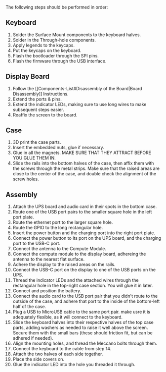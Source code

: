 The following steps should be performed in order:

## Keyboard
1. Solder the Surface Mount components to the keyboard halves.
2. Solder in the Through-hole components.
3. Apply legends to the keycaps.
4. Put the keycaps on the keyboard.
5. Flash the bootloader through the SPI pins.
6. Flash the firmware through the USB interface.

## Display Board
1. Follow the [[Components-List#Disassembly of the Board|Board Disassembly]] Instructions.
2. Extend the ports & pins.
3. Extend the indicator LEDs, making sure to use long wires to make subsequent steps easier.
4. Reaffix the screen to the board.

## Case
1. 3D print the case parts.
2. Insert the embedded nuts, glue if necessary.
3. Glue in all the magnets. MAKE SURE THAT THEY ATTRACT BEFORE YOU GLUE THEM IN.
4. Slide the rails into the bottom halves of the case, then affix them with the screws through the metal strips. Make sure that the raised areas are close to the center of the case, and double check the alignment of the screw holes.

## Assembly
1. Attach the UPS board and audio card in their spots in the bottom case.
2. Route one of the USB port pairs to the smaller square hole in the left port plate.
3. Route the ethernet port to the larger square hole.
4. Route the GPIO to the long rectangular hole.
5. Insert the power button and the charging port into the right port plate.
6. Connect the power button to its port on the UPS board, and the charging port to the USB-C port.
7. Connect the antenna to the Compute Module.
8. Connect the compute module to the display board, adhereing the antenna to the nearest flat surface.
9. Adhere the display to the raised areas on the rails.
10. Connect the USB-C port on the display to one of the USB ports on the UPS.
11. Thread the indicator LEDs and the attached wires through the rectangular hole in the top-right case section. You will glue it in later.
12. Connect and position the battery.
13. Connect the audio card to the USB port pair that you didn't route to the outside of the case, and adhere that port to the inside of the bottom-left half of the case.
14. Plug a USB to MicroUSB cable to the same port pair. make usre it is adequately flexible, as it will connect to the keyboard.
15. Slide the keyboard halves into their respective halves of the top case parts, adding washers as needed to raise it well above the screen. Secure them with the small bars (these should friction fit, but can be adhered if needed). 
16. Align the mounting holes, and thread the Meccano bolts through them.
17. Connect the keyboard to the cable from step 14. 
18. Attach the two halves of each side together.
19. Place the side covers on.
20. Glue the indicator LED into the hole you threaded it through.